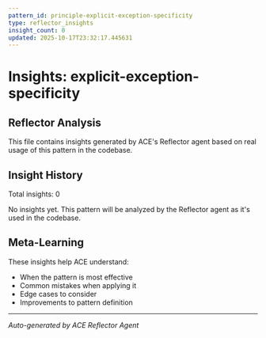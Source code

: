 ```yaml
---
pattern_id: principle-explicit-exception-specificity
type: reflector_insights
insight_count: 0
updated: 2025-10-17T23:32:17.445631
---
```

# Insights: explicit-exception-specificity

## Reflector Analysis

This file contains insights generated by ACE's Reflector agent based on real usage of this pattern in the codebase.

## Insight History

Total insights: 0

No insights yet. This pattern will be analyzed by the Reflector agent as it's used in the codebase.

## Meta-Learning

These insights help ACE understand:
- When the pattern is most effective
- Common mistakes when applying it
- Edge cases to consider
- Improvements to pattern definition

---

*Auto-generated by ACE Reflector Agent*
